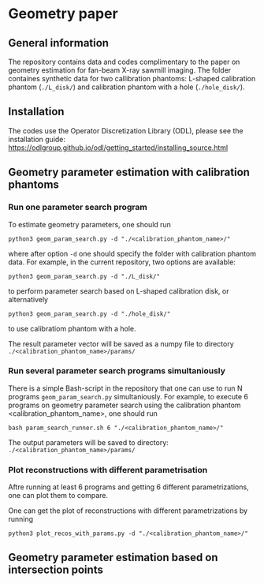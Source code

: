 # Geometry paper
## General information
The repository contains data and codes complimentary to the paper on geometry estimation for fan-beam X-ray sawmill imaging. The folder containes synthetic data for two callibration phantoms: L-shaped calibration phantom (```./L_disk/```) and calibration phantom with a hole (```./hole_disk/```).

## Installation
The codes use the Operator Discretization Library (ODL), please see the installation guide: https://odlgroup.github.io/odl/getting_started/installing_source.html

## Geometry parameter estimation with calibration phantoms 

### Run one parameter search program 

To estimate geometry parameters, one should run 

```python3 geom_param_search.py -d "./<calibration_phantom_name>/"```

where after option ```-d``` one should specify the folder with calibration phantom data. For example, in the current repository, two options are available:

```python3 geom_param_search.py -d "./L_disk/"```

to perform parameter search based on L-shaped calibration disk, or alternatively 

```python3 geom_param_search.py -d "./hole_disk/"```

to use calibratiom phantom with a hole. 

The result parameter vector will be saved as a numpy file to directory ```./<calibration_phantom_name>/params/```

### Run several parameter search programs simultaniously 

There is a simple Bash-script in the repository that one can use to run N programs ```geom_param_search.py``` simultaniously.
For example, to execute 6 programs on geometry parameter search using the calibration phantom <calibration_phantom_name>, one should run

```bash param_search_runner.sh 6 "./<calibration_phantom_name>/"```

The output parameters will be saved to directory: ```./<calibration_phantom_name>/params/```

### Plot reconstructions with different parametrisation 

Aftre running at least 6 programs and getting 6 different parametrizations, one can plot them to compare. 

One can get the plot of reconstructions with different parametrizations  by running

```python3 plot_recos_with_params.py -d "./<calibration_phantom_name>/"```

## Geometry parameter estimation based on intersection points 

